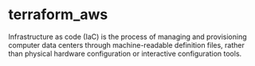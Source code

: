 # terraform_aws
Infrastructure as code (IaC) is the process of managing and provisioning computer data centers through machine-readable definition files, rather than physical hardware configuration or interactive configuration tools.
